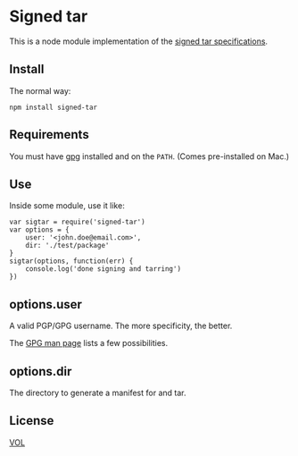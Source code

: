 # Signed tar

This is a node module implementation of the
[signed tar specifications](http://sdmp.github.io/signed-tar/).

## Install

The normal way:

	npm install signed-tar

## Requirements

You must have [gpg](https://www.gnupg.org/) installed and on
the `PATH`. (Comes pre-installed on Mac.)

## Use

Inside some module, use it like:

	var sigtar = require('signed-tar')
	var options = {
		user: '<john.doe@email.com>',
		dir: './test/package'
	}
	sigtar(options, function(err) {
		console.log('done signing and tarring')
	})

## options.user

A valid PGP/GPG username. The more specificity, the better.

The [GPG man page](https://www.gnupg.org/documentation/manpage.en.html#sec-1-6)
lists a few possibilities.

## options.dir

The directory to generate a manifest for and tar.

## License

[VOL](http://veryopenlicense.com)
